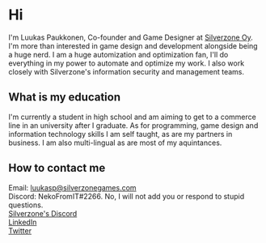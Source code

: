 # Hi
I'm Luukas Paukkonen, Co-founder and Game Designer at [Silverzone Oy](https://silverzonegames.com/about). I'm more than interested in game design and development alongside being a huge nerd. I am a huge automization and optimization fan, I'll do everything in my power to automate and optimize my work. I also work closely with Silverzone's information security and management teams.

## What is my education
I'm currently a student in high school and am aiming to get to a commerce line in an university after I graduate. As for programming, game design and information technology skills I am self taught, as are my partners in business. I am also multi-lingual as are most of my aquintances.

## How to contact me
Email: [luukasp@silverzonegames.com](mailto:luukasp@silverzonegames.com) <br>
Discord: NekoFromIT#2266. No, I will not add you or respond to stupid questions. <br>
[Silverzone's Discord](https://discord.gg/ggjnDFQ7e8) <br>
[LinkedIn](https://linkedin.com/in/luukasp) <br>
[Twitter](https://twitter.com/nekofromit)
